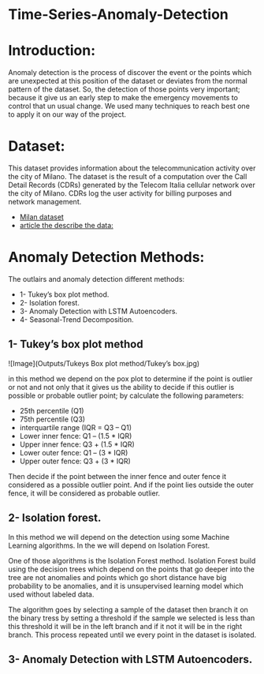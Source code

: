 # Time-Series-Anomaly-Detection

# Introduction:

Anomaly detection is the process of discover the event or the points which are unexpected at 
this position of the dataset or deviates from the normal pattern of the dataset. 
So, the detection of those points very important; because it give us an early step to make the 
emergency movements to control that un usual change. 
We used many techniques to reach best one to apply it on our way of the project. 

# Dataset:
This dataset provides information about the telecommunication activity over the city of Milano. The dataset is the result of a computation over the Call Detail Records (CDRs) generated by the Telecom Italia cellular network over the city of Milano. CDRs log the user activity for billing purposes and network management.

-  [Milan dataset]( https://dataverse.harvard.edu/dataset.xhtml?persistentId=doi:10.7910/DVN/EGZHFV) 
-  [article the describe the data: ]( https://www.nature.com/articles/sdata201555)
 
# Anomaly Detection Methods: 
The outlairs and anomaly detection different methods:
 - 1- Tukey’s box plot method.
 - 2- Isolation forest.
 - 3- Anomaly Detection with LSTM Autoencoders.
 - 4- Seasonal-Trend Decomposition.

## 1- Tukey’s box plot method
![Image](Outputs/Tukeys Box plot method/Tukey’s box.jpg)

in this method we depend on the pox plot to determine if the point is outlier or not and not 
only that it gives us the ability to decide if this outlier is possible or probable outlier point; by 
calculate the following parameters: 
- 25th percentile (Q1) 
- 75th percentile (Q3) 
- interquartile range (IQR = Q3 – Q1) 
- Lower inner fence: Q1 – (1.5 * IQR) 
- Upper inner fence: Q3 + (1.5 * IQR) 
- Lower outer fence: Q1 – (3 * IQR) 
- Upper outer fence: Q3 + (3 * IQR) 

Then decide if the point between the inner fence and outer fence it considered as a possible 
outlier point. And if the point lies outside the outer fence, it will be considered as probable 
outlier. 

## 2- Isolation forest.
In this method we will depend on the detection using some Machine Learning algorithms. In the 
we will depend on Isolation Forest. 

One of those algorithms is the Isolation Forest method. Isolation Forest build using the decision 
trees which depend on the points that go deeper into the tree are not anomalies and points 
which go short distance have big probability to be anomalies, and it is unsupervised learning 
model which used without labeled data. 

The algorithm goes by selecting a sample of the dataset then branch it on the binary tress by 
setting a threshold if the sample we selected is less than this threshold it will be in the left 
branch and if it not it will be in the right branch. This process repeated until we every point in 
the dataset is isolated. 

## 3- Anomaly Detection with LSTM Autoencoders. 
